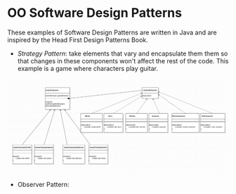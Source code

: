 # OO Software Design Patterns
These examples of Software Design Patterns are written in Java and are inspired by the Head First Design Patterns Book. 

* *Strategy Pattern*: take elements that vary and encapsulate them them so that changes in these components won't affect the rest of the code. This example is a game where characters play guitar.

![Strategy Pattern UML - Guitar Player Game](docs/Strategy-UML.png) 

* Observer Pattern: